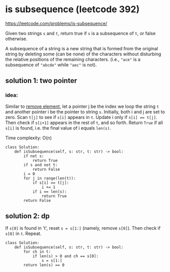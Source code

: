 # is subsequence (leetcode 392)

https://leetcode.com/problems/is-subsequence/

Given two strings `s` and `t`, return true if `s` is a subsequence of `t`, or false otherwise.

A subsequence of a string is a new string that is formed from the original string by deleting some 
(can be none) of the characters without disturbing the relative positions of the remaining characters. 
(i.e., `"ace"` is a subsequence of `"abcde"` while `"aec"` is not).

## solution 1: two pointer

### idea:
Similar to [remove element](/remove_element.md), let a pointer j be the index we loop the string `t` and another pointer i be the pointer to string `s`.
Initially, both i and j are set to zero. Scan `t[j]` to see if `s[i]` appears in `t`. Update i only if `s[i] == t[j]`. Then check if
`s[i+1]` appears in the rest of `t`, and so forth. Return `True` if all `s[i]` is found, i.e. the final value of i equals `len(s)`.

Time complexity: O(n)

```
class Solution:
    def isSubsequence(self, s: str, t: str) -> bool:
        if not s:
            return True
        if s and not t:
            return False
        i = 0
        for j in range(len(t)):
            if s[i] == t[j]:
                i += 1
            if i == len(s):
                return True
        return False 
```

## solution 2: dp

If `s[0]` is found in 't', reset `s = s[1:]` (namely, remove `s[0]`). Then check if `s[0]` in `t`. Repeat. 

```
class Solution:
    def isSubsequence(self, s: str, t: str) -> bool: 
        for ch in t:
            if len(s) > 0 and ch == s[0]:
                s = s[1:]
        return len(s) == 0
```
